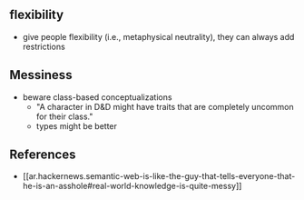 
## flexibility

- give people flexibility (i.e., metaphysical neutrality), they can always add restrictions

## Messiness

- beware class-based conceptualizations
  - "A character in D&D might have traits that are completely uncommon for their class."
  - types might be better


## References

- [[ar.hackernews.semantic-web-is-like-the-guy-that-tells-everyone-that-he-is-an-asshole#real-world-knowledge-is-quite-messy]]